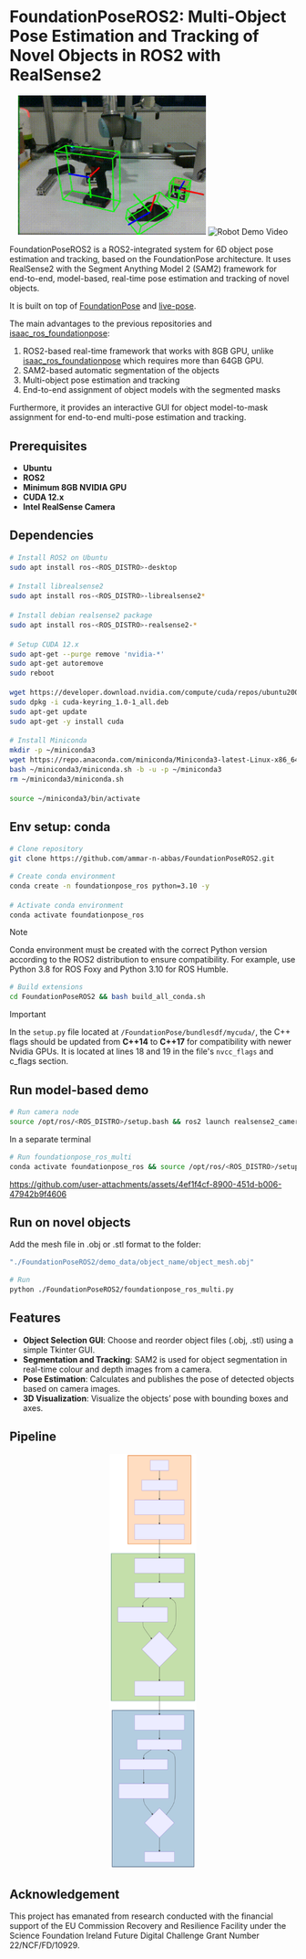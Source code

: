 # FoundationPoseROS2: Multi-Object Pose Estimation and Tracking of Novel Objects in ROS2 with RealSense2

<p align="center">
  <img src="assets/demo.gif" alt="Demo Video" width="330">
  <img src="assets/demo_robot.gif" alt="Robot Demo Video" width="434"><br>
</p>

FoundationPoseROS2 is a ROS2-integrated system for 6D object pose estimation and tracking, based on the FoundationPose architecture. It uses RealSense2 with the Segment Anything Model 2 (SAM2) framework for end-to-end, model-based, real-time pose estimation and tracking of novel objects.

It is built on top of [FoundationPose](https://github.com/NVlabs/FoundationPose) and [live-pose](https://github.com/Kaivalya192/live-pose).

The main advantages to the previous repositories and [isaac_ros_foundationpose](https://github.com/NVIDIA-ISAAC-ROS/isaac_ros_pose_estimation/tree/main/isaac_ros_foundationpose):
1. ROS2-based real-time framework that works with 8GB GPU, unlike [isaac_ros_foundationpose](https://github.com/NVIDIA-ISAAC-ROS/isaac_ros_pose_estimation/tree/main/isaac_ros_foundationpose) which requires more than 64GB GPU.
2. SAM2-based automatic segmentation of the objects
3. Multi-object pose estimation and tracking
4. End-to-end assignment of object models with the segmented masks

Furthermore, it provides an interactive GUI for object model-to-mask assignment for end-to-end multi-pose estimation and tracking.


## Prerequisites

- **Ubuntu**
- **ROS2**
- **Minimum 8GB NVIDIA GPU**
- **CUDA 12.x**
- **Intel RealSense Camera**


## Dependencies

```bash
# Install ROS2 on Ubuntu
sudo apt install ros-<ROS_DISTRO>-desktop

# Install librealsense2
sudo apt install ros-<ROS_DISTRO>-librealsense2*

# Install debian realsense2 package
sudo apt install ros-<ROS_DISTRO>-realsense2-*

# Setup CUDA 12.x
sudo apt-get --purge remove 'nvidia-*'
sudo apt-get autoremove
sudo reboot

wget https://developer.download.nvidia.com/compute/cuda/repos/ubuntu2004/x86_64/cuda-keyring_1.0-1_all.deb
sudo dpkg -i cuda-keyring_1.0-1_all.deb
sudo apt-get update
sudo apt-get -y install cuda

# Install Miniconda
mkdir -p ~/miniconda3
wget https://repo.anaconda.com/miniconda/Miniconda3-latest-Linux-x86_64.sh -O ~/miniconda3/miniconda.sh
bash ~/miniconda3/miniconda.sh -b -u -p ~/miniconda3
rm ~/miniconda3/miniconda.sh

source ~/miniconda3/bin/activate
```

## Env setup: conda 

```bash
# Clone repository
git clone https://github.com/ammar-n-abbas/FoundationPoseROS2.git
```

```bash
# Create conda environment
conda create -n foundationpose_ros python=3.10 -y

# Activate conda environment
conda activate foundationpose_ros
```
> [!NOTE]
> Conda environment must be created with the correct Python version according to the ROS2 distribution to ensure compatibility. For example, use Python 3.8 for ROS Foxy and Python 3.10 for ROS Humble.

```bash
# Build extensions
cd FoundationPoseROS2 && bash build_all_conda.sh
```
> [!IMPORTANT]
> In the `setup.py` file located at `/FoundationPose/bundlesdf/mycuda/`, the C++ flags should be updated from **C++14** to **C++17** for compatibility with newer Nvidia GPUs. It is located at lines 18 and 19 in the file's `nvcc_flags` and c_flags section.


## Run model-based demo

```bash
# Run camera node
source /opt/ros/<ROS_DISTRO>/setup.bash && ros2 launch realsense2_camera rs_launch.py enable_rgbd:=true enable_sync:=true align_depth.enable:=true enable_color:=true enable_depth:=true pointcloud.enable:=true
```

In a separate terminal

```bash
# Run foundationpose_ros_multi
conda activate foundationpose_ros && source /opt/ros/<ROS_DISTRO>/setup.bash && python ./FoundationPoseROS2/foundationpose_ros_multi.py
```

https://github.com/user-attachments/assets/4ef1f4cf-8900-451d-b006-47942b9f4606


## Run on novel objects

Add the mesh file in .obj or .stl format to the folder:
```bash
"./FoundationPoseROS2/demo_data/object_name/object_mesh.obj"
```

```bash
# Run
python ./FoundationPoseROS2/foundationpose_ros_multi.py
```


## Features

- **Object Selection GUI**: Choose and reorder object files (.obj, .stl) using a simple Tkinter GUI.
- **Segmentation and Tracking**: SAM2 is used for object segmentation in real-time colour and depth images from a camera.
- **Pose Estimation**: Calculates and publishes the pose of detected objects based on camera images.
- **3D Visualization**: Visualize the objects’ pose with bounding boxes and axes.


## Pipeline

<p align="center">
    <img src="assets/pipeline.svg" alt="Algorithm Pipeline" style="width: 30%; height: auto;"/>
</p>


## Acknowledgement
This project has emanated from research conducted with the financial support of the EU Commission Recovery and Resilience Facility under the Science Foundation Ireland Future Digital Challenge Grant Number 22/NCF/FD/10929.
